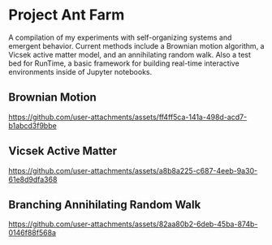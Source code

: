 # Project Ant Farm
A compilation of my experiments with self-organizing systems and emergent behavior. Current methods include a Brownian motion algorithm, a Vicsek active matter model, and an annihilating random walk. Also a test bed for RunTime, a basic framework for building real-time interactive environments inside of Jupyter notebooks.

## Brownian Motion
https://github.com/user-attachments/assets/ff4ff5ca-141a-498d-acd7-b1abcd3f9bbe

## Vicsek Active Matter
https://github.com/user-attachments/assets/a8b8a225-c687-4eeb-9a30-61e8d9dfa368

## Branching Annihilating Random Walk
https://github.com/user-attachments/assets/82aa80b2-6deb-45ba-874b-0146f88f568a
